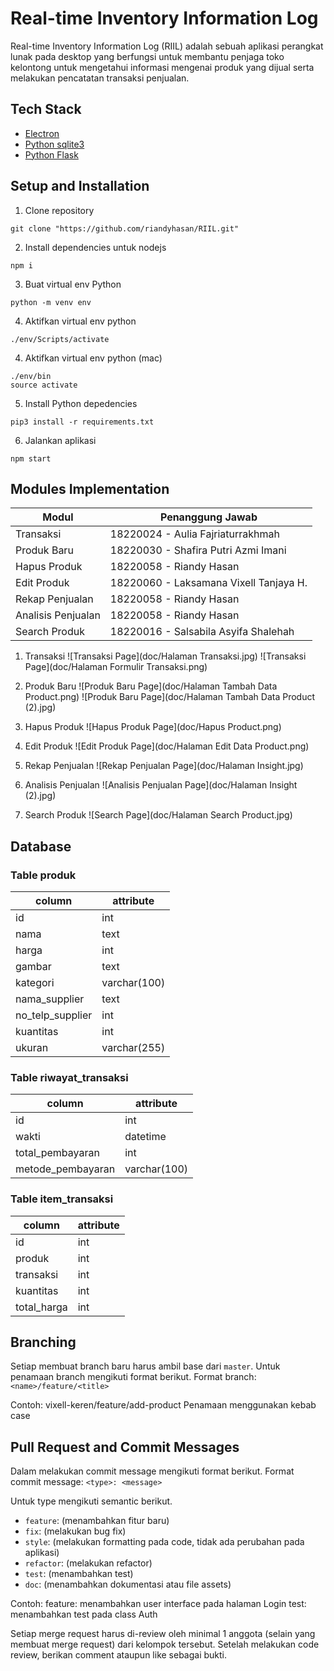 # Real-time Inventory Information Log
Real-time Inventory Information Log (RIIL) adalah sebuah aplikasi perangkat lunak pada desktop yang berfungsi untuk membantu penjaga toko kelontong untuk mengetahui informasi mengenai produk yang dijual serta melakukan pencatatan transaksi penjualan.

## Tech Stack

- [Electron](https://www.electronjs.org/docs/latest)
- [Python sqlite3](https://docs.python.org/3/library/sqlite3.html)
- [Python Flask](https://flask.palletsprojects.com/en/2.2.x/)

## Setup and Installation

1. Clone repository
```
git clone "https://github.com/riandyhasan/RIIL.git"
```
2. Install dependencies untuk nodejs
```
npm i
```
3. Buat virtual env Python
```
python -m venv env
```
4. Aktifkan virtual env python
```
./env/Scripts/activate
```
4. Aktifkan virtual env python (mac)
```
./env/bin
source activate
```
5. Install Python depedencies
```
pip3 install -r requirements.txt
```
6. Jalankan aplikasi
```
npm start
```

## Modules Implementation
| Modul  | Penanggung Jawab |
| ------------- | ------------- |
| Transaksi  | 18220024 - Aulia Fajriaturrakhmah |
| Produk Baru  | 18220030 - Shafira Putri Azmi Imani |
| Hapus Produk  | 18220058 - Riandy Hasan |
| Edit Produk  | 18220060 - Laksamana Vixell Tanjaya H. |
| Rekap Penjualan  | 18220058 - Riandy Hasan |
| Analisis Penjualan  | 18220058 - Riandy Hasan |
| Search Produk  | 18220016 - Salsabila Asyifa Shalehah |

1. Transaksi
![Transaksi Page](doc/Halaman Transaksi.jpg)
![Transaksi Page](doc/Halaman Formulir Transaksi.png)

2. Produk Baru
![Produk Baru Page](doc/Halaman Tambah Data Product.png)
![Produk Baru Page](doc/Halaman Tambah Data Product (2).jpg)

3. Hapus Produk
![Hapus Produk Page](doc/Hapus Product.png)

4. Edit Produk
![Edit Produk Page](doc/Halaman Edit Data Product.png)

5. Rekap Penjualan
![Rekap Penjualan Page](doc/Halaman Insight.jpg)

6. Analisis Penjualan
![Analisis Penjualan Page](doc/Halaman Insight (2).jpg)

7. Search Produk
![Search Page](doc/Halaman Search Product.jpg)

## Database
### Table produk
| column  | attribute |
| ------------- | ------------- |
| id  | int |
| nama  | text |
| harga  | int |
| gambar  | text |
| kategori  | varchar(100) |
| nama_supplier  | text |
| no_telp_supplier  | int |
| kuantitas  | int |
| ukuran  | varchar(255) |

### Table riwayat_transaksi
| column  | attribute |
| ------------- | ------------- |
| id  | int |
| wakti  | datetime |
| total_pembayaran  | int |
| metode_pembayaran  | varchar(100) |

### Table item_transaksi
| column  | attribute |
| ------------- | ------------- |
| id  | int |
| produk  | int |
| transaksi  | int |
| kuantitas  | int |
| total_harga  | int |

## Branching
Setiap membuat branch baru harus ambil base dari `master`. Untuk penamaan branch mengikuti format berikut.
Format branch: `<name>/feature/<title>`

Contoh: vixell-keren/feature/add-product
Penamaan menggunakan kebab case

## Pull Request and Commit Messages
Dalam melakukan commit message mengikuti format berikut.
Format commit message: `<type>: <message>`

Untuk type mengikuti semantic berikut.
- `feature`: (menambahkan fitur baru)
- `fix`: (melakukan bug fix)
- `style`: (melakukan formatting pada code, tidak ada perubahan pada aplikasi)
- `refactor`: (melakukan refactor)
- `test`: (menambahkan test)
- `doc`: (menambahkan dokumentasi atau file assets)

Contoh: feature: menambahkan user interface pada halaman Login
        test: menambahkan test pada class Auth

Setiap merge request harus di-review oleh minimal 1 anggota (selain yang membuat merge request) dari kelompok tersebut. Setelah melakukan code review, berikan comment ataupun like sebagai bukti.
